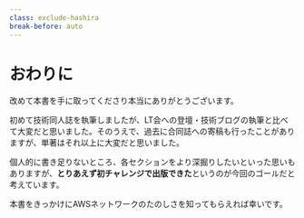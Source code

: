 ```yaml
---
class: exclude-hashira
break-before: auto
---
```


# おわりに

改めて本書を手に取ってくださり本当にありがとうございます。

初めて技術同人誌を執筆しましたが、LT会への登壇・技術ブログの執筆と比べて大変だと思いました。そのうえで、過去に合同誌への寄稿も行ったことがありますが、単著はそれ以上に大変だと思いました。

個人的に書き足りないところ、各セクションをより深掘りしたいといった思いもありますが、**とりあえず初チャレンジで出版できた**というのが今回のゴールだと考えています。

本書をきっかけにAWSネットワークのたのしさを知ってもらえれば幸いです。
